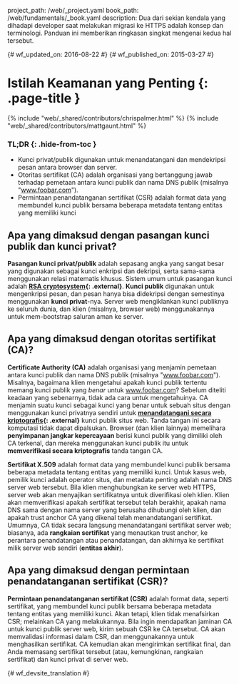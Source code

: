 project_path: /web/_project.yaml
book_path: /web/fundamentals/_book.yaml
description: Dua dari sekian kendala yang dihadapi developer saat melakukan migrasi ke HTTPS adalah konsep dan terminologi. Panduan ini memberikan ringkasan singkat mengenai kedua hal tersebut.

{# wf_updated_on: 2016-08-22 #}
{# wf_published_on: 2015-03-27 #}

# Istilah Keamanan yang Penting {: .page-title }

{% include "web/_shared/contributors/chrispalmer.html" %}
{% include "web/_shared/contributors/mattgaunt.html" %}
  
### TL;DR {: .hide-from-toc }

* Kunci privat/publik digunakan untuk menandatangani dan mendekripsi pesan antara browser dan server.
* Otoritas sertifikat (CA) adalah organisasi yang bertanggung jawab terhadap pemetaan antara kunci publik dan nama DNS publik (misalnya "www.foobar.com").
* Permintaan penandatanganan sertifikat (CSR) adalah format data yang membundel kunci publik bersama beberapa metadata tentang entitas yang memiliki kunci

## Apa yang dimaksud dengan pasangan kunci publik dan kunci privat?

**Pasangan kunci privat/publik** adalah sepasang angka yang sangat besar yang digunakan
sebagai kunci enkripsi dan dekripsi, serta sama-sama menggunakan relasi matematis
khusus. Sistem umum untuk pasangan kunci adalah **[RSA
cryptosystem](https://en.wikipedia.org/wiki/RSA_(cryptosystem)){: .external}**. **Kunci
publik** digunakan untuk mengenkripsi pesan, dan pesan hanya bisa didekripsi
dengan semestinya menggunakan **kunci privat**-nya. Server web mengiklankan
kunci publiknya ke seluruh dunia, dan klien (misalnya, browser web) menggunakannya untuk
mem-bootstrap saluran aman ke server.

## Apa yang dimaksud dengan otoritas sertifikat (CA)?

**Certificate Authority (CA)** adalah organisasi yang menjamin
pemetaan antara kunci publik dan nama DNS publik (misalnya "www.foobar.com").
Misalnya, bagaimana klien mengetahui apakah kunci publik tertentu memang kunci publik yang _benar_
untuk www.foobar.com? Sebelum diteliti keadaan yang sebenarnya, tidak ada cara untuk mengetahuinya. CA menjamin
suatu kunci sebagai kunci yang benar untuk sebuah situs dengan menggunakan
kunci privatnya sendiri untuk **[menandatangani
secara kriptografis](https://en.wikipedia.org/wiki/RSA_(cryptosystem)#Signing_messages){: .external}**
kunci publik situs web. Tanda tangan ini secara komputasi tidak dapat dipalsukan.
Browser (dan klien lainnya) memelihara **penyimpanan jangkar kepercayaan** berisi
kunci publik yang dimiliki oleh CA terkenal, dan mereka menggunakan kunci publik itu untuk
**memverifikasi secara kriptografis** tanda tangan CA.

**Sertifikat X.509** adalah format data yang membundel kunci publik bersama
beberapa metadata tentang entitas yang memiliki kunci. Untuk kasus web,
pemilik kunci adalah operator situs, dan metadata penting adalah nama DNS
server web tersebut. Bila klien menghubungkan ke server web HTTPS, server
web akan menyajikan sertifikatnya untuk diverifikasi oleh klien. Klien akan memverifikasi
apakah sertifikat tersebut telah berakhir, apakah nama DNS sama dengan nama
server yang berusaha dihubungi oleh klien, dan apakah trust anchor CA yang dikenal
telah menandatangani sertifikat. Umumnya, CA tidak secara langsung menandatangani sertifikat
server web; biasanya, ada **rangkaian sertifikat** yang menautkan trust
anchor, ke perantara penandatangan atau penandatangan, dan akhirnya ke sertifikat milik
server web sendiri (**entitas akhir**).

## Apa yang dimaksud dengan permintaan penandatanganan sertifikat (CSR)?

**Permintaan penandatanganan sertifikat (CSR)** adalah format data, seperti
sertifikat, yang membundel kunci publik bersama beberapa metadata tentang entitas
yang memiliki kunci. Akan tetapi, klien tidak menafsirkan CSR; melainkan CA yang melakukannya. Bila ingin
mendapatkan jaminan CA untuk kunci publik server web, kirim sebuah CSR ke CA tersebut. CA
akan memvalidasi informasi dalam CSR, dan menggunakannya untuk menghasilkan sertifikat.
CA kemudian akan mengirimkan sertifikat final, dan Anda memasang sertifikat tersebut (atau,
kemungkinan, rangkaian sertifikat) dan kunci privat di server web.


{# wf_devsite_translation #}
